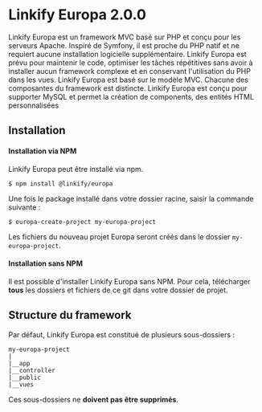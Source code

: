 # Linkify Europa 2.0.0
Linkify Europa est un framework MVC basé sur PHP et conçu pour les serveurs Apache. Inspiré de Symfony, il est proche du PHP natif et ne requiert aucune installation logicielle supplémentaire.
Linkify Europa est prévu pour maintenir le code, optimiser les tâches répétitives sans avoir à installer aucun framework complexe et en conservant l'utilisation du PHP dans les vues. Linkify Europa est basé sur le modèle MVC. Chacune des composantes du framework est distincte.
Linkify Europa est conçu pour supporter MySQL et permet la création de components, des entités HTML personnalisées

## Installation
#### Installation via NPM
Linkify Europa peut être installé via npm.
```
$ npm install @linkify/europa
```
Une fois le package installé dans votre dossier racine, saisir la commande suivante :
```
$ europa-create-project my-europa-project
```
Les fichiers du nouveau projet Europa seront créés dans le dossier `my-europa-project`.

#### Installation sans NPM
Il est possible d'installer Linkify Europa sans NPM. Pour cela, télécharger __tous__ les dossiers et fichiers de ce git dans votre dossier de projet.

## Structure du framework
Par défaut, Linkify Europa est constitué de plusieurs sous-dossiers :
```
my-europa-project
|
|__app
|__controller
|__public
|__vues
```
Ces sous-dossiers ne __doivent pas être supprimés__.

